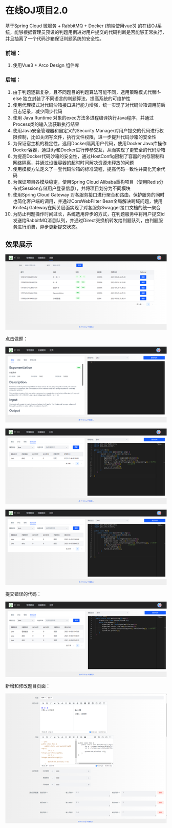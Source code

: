 # 在线OJ项目2.0

基于Spring Cloud 微服务 + RabbitMQ + Docker (前端使用vue3) 的在线OJ系统，能够根据管理员预设的判题用例进对用户提交的代码判断是否能够正常执行，并且抽离了一个代码沙箱保证判题系统的安全性。 

### 前端：

1. 使用Vue3 + Arco Design 组件库

### 后端：

1. 由于判题逻辑复杂，且不同题目的判题算法可能不同，选用策略模式代替if-else 独立封装了不同语言的判题算法，提高系统的可维护性
2. 使用代理模式对代码沙箱接口进行能力增强，统一实现了对代码沙箱调用前后日志记录，减少同步代码
3. 使用 Java Runtime 对象的exec方法多进程编译执行Java程序，并通过Process类的输入流获取执行结果
4. 使用Java安全管理器和自定义的Security Manager对用户提交的代码进行权限控制，比如关闭写文件，执行文件权限，进一步提升代码沙箱的安全性
5. 为保证宿主机的稳定性，选用Docker隔离用户代码，使用Docker Java库操作Docker容器，通过tty和Docker进行传参交互，从而实现了更安全的代码沙箱
6. 为提高Docker代码沙箱的安全性，通过HostConfig限制了容器的内存限制和网络隔离，并通过设置容器的超时时间解决资源未释放的问题
7. 使用模板方法定义了一套代码沙箱的标准流程，提高代码一致性并简化冗余代码
8. 为保证项目各模块稳定，使用Spring Cloud Alibaba重构项目（使用Redis分布式Session存储用户登录信息），并将项目划分为不同模块
9. 使用Spring Cloud Gateway 对各服务接口进行聚合和路由，保护服务的同时也简化客户端的调用，并通过CorsWebFilter Bean全局解决跨域问题，使用Knife4j Gateway在网关层面实现了对各服务Swagger接口文档的统一聚合
10. 为防止判题操作时间过长，系统选用异步的方式，在判题服务中将用户提交id发送给RabbitMQ消息队列，并通过Direct交换机转发给判题队列，由判题服务进行消费，异步更新提交状态。



## 效果展示

![image-20231006114445222](doc/image-20231006114445222.png)

点击做题：

![image-20231006114520543](doc/image-20231006114520543.png)

![image-20231006114641699](doc/image-20231006114641699.png)

![image-20231006114655878](doc/image-20231006114655878.png)

提交错误的代码：

![image-20231006114725256](doc/image-20231006114725256.png)

新增和修改题目页面：

![image-20231006120758551](doc/image-20231006120758551.png)